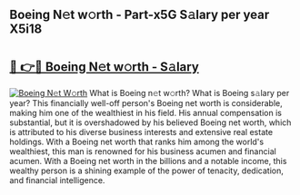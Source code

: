 ## Boeing N𝚎t w𝚘rth - Part-x5G S𝚊lary per year X5i18

# <h2><a href="http://gc2cpl.nevu.top/?p=Boeing">🔗 👉🔴 Boeing N𝚎t w𝚘rth - S𝚊lary</a></h2>

[![Boeing N𝚎t W𝚘rth](https://i.imgur.com/Oavwk0R.jpeg)](http://gc2cpl.nevu.top/?p=Boeing)
What is Boeing n𝚎t w𝚘rth? What is Boeing s𝚊lary per year?
This financially well-off person's Boeing net worth is considerable, making him one of the wealthiest in his field. His annual compensation is substantial, but it is overshadowed by his believed Boeing net worth, which is attributed to his diverse business interests and extensive real estate holdings. With a Boeing net worth that ranks him among the world's wealthiest, this man is renowned for his business acumen and financial acumen. With a Boeing net worth in the billions and a notable income, this wealthy person is a shining example of the power of tenacity, dedication, and financial intelligence.
